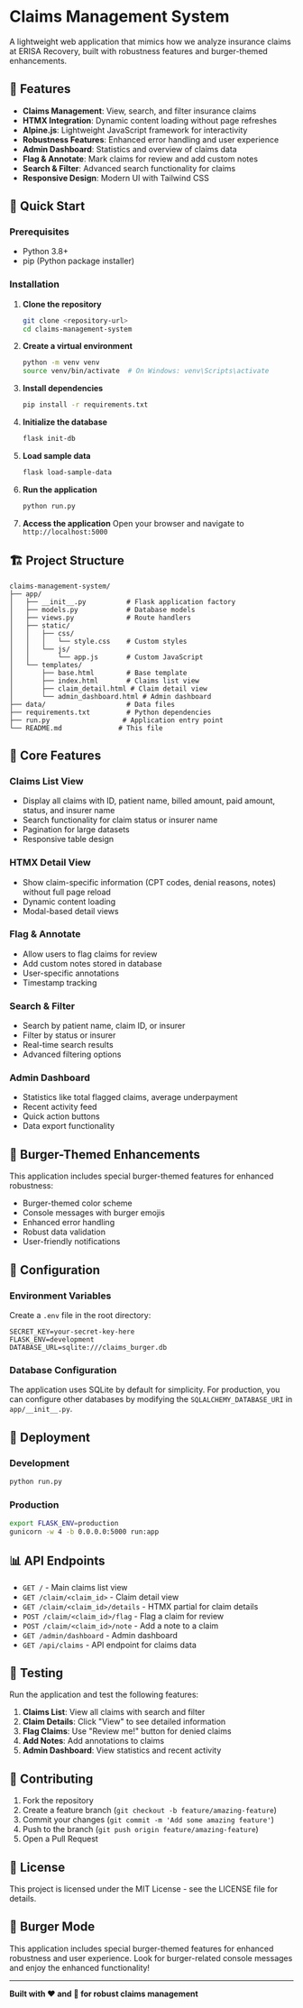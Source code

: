 # Claims Management System

A lightweight web application that mimics how we analyze insurance claims at ERISA Recovery, built with robustness features and burger-themed enhancements.

## 🍔 Features

- **Claims Management**: View, search, and filter insurance claims
- **HTMX Integration**: Dynamic content loading without page refreshes
- **Alpine.js**: Lightweight JavaScript framework for interactivity
- **Robustness Features**: Enhanced error handling and user experience
- **Admin Dashboard**: Statistics and overview of claims data
- **Flag & Annotate**: Mark claims for review and add custom notes
- **Search & Filter**: Advanced search functionality for claims
- **Responsive Design**: Modern UI with Tailwind CSS

## 🚀 Quick Start

### Prerequisites

- Python 3.8+
- pip (Python package installer)

### Installation

1. **Clone the repository**
   ```bash
   git clone <repository-url>
   cd claims-management-system
   ```

2. **Create a virtual environment**
   ```bash
   python -m venv venv
   source venv/bin/activate  # On Windows: venv\Scripts\activate
   ```

3. **Install dependencies**
   ```bash
   pip install -r requirements.txt
   ```

4. **Initialize the database**
   ```bash
   flask init-db
   ```

5. **Load sample data**
   ```bash
   flask load-sample-data
   ```

6. **Run the application**
   ```bash
   python run.py
   ```

7. **Access the application**
   Open your browser and navigate to `http://localhost:5000`

## 🏗️ Project Structure

```
claims-management-system/
├── app/
│   ├── __init__.py          # Flask application factory
│   ├── models.py            # Database models
│   ├── views.py             # Route handlers
│   ├── static/
│   │   ├── css/
│   │   │   └── style.css    # Custom styles
│   │   └── js/
│   │       └── app.js       # Custom JavaScript
│   └── templates/
│       ├── base.html        # Base template
│       ├── index.html       # Claims list view
│       ├── claim_detail.html # Claim detail view
│       └── admin_dashboard.html # Admin dashboard
├── data/                    # Data files
├── requirements.txt         # Python dependencies
├── run.py                  # Application entry point
└── README.md              # This file
```

## 🎯 Core Features

### Claims List View
- Display all claims with ID, patient name, billed amount, paid amount, status, and insurer name
- Search functionality for claim status or insurer name
- Pagination for large datasets
- Responsive table design

### HTMX Detail View
- Show claim-specific information (CPT codes, denial reasons, notes) without full page reload
- Dynamic content loading
- Modal-based detail views

### Flag & Annotate
- Allow users to flag claims for review
- Add custom notes stored in database
- User-specific annotations
- Timestamp tracking

### Search & Filter
- Search by patient name, claim ID, or insurer
- Filter by status or insurer
- Real-time search results
- Advanced filtering options

### Admin Dashboard
- Statistics like total flagged claims, average underpayment
- Recent activity feed
- Quick action buttons
- Data export functionality

## 🍔 Burger-Themed Enhancements

This application includes special burger-themed features for enhanced robustness:

- Burger-themed color scheme
- Console messages with burger emojis
- Enhanced error handling
- Robust data validation
- User-friendly notifications

## 🔧 Configuration

### Environment Variables

Create a `.env` file in the root directory:

```env
SECRET_KEY=your-secret-key-here
FLASK_ENV=development
DATABASE_URL=sqlite:///claims_burger.db
```

### Database Configuration

The application uses SQLite by default for simplicity. For production, you can configure other databases by modifying the `SQLALCHEMY_DATABASE_URI` in `app/__init__.py`.

## 🚀 Deployment

### Development
```bash
python run.py
```

### Production
```bash
export FLASK_ENV=production
gunicorn -w 4 -b 0.0.0.0:5000 run:app
```

## 📊 API Endpoints

- `GET /` - Main claims list view
- `GET /claim/<claim_id>` - Claim detail view
- `GET /claim/<claim_id>/details` - HTMX partial for claim details
- `POST /claim/<claim_id>/flag` - Flag a claim for review
- `POST /claim/<claim_id>/note` - Add a note to a claim
- `GET /admin/dashboard` - Admin dashboard
- `GET /api/claims` - API endpoint for claims data

## 🧪 Testing

Run the application and test the following features:

1. **Claims List**: View all claims with search and filter
2. **Claim Details**: Click "View" to see detailed information
3. **Flag Claims**: Use "Review me!" button for denied claims
4. **Add Notes**: Add annotations to claims
5. **Admin Dashboard**: View statistics and recent activity

## 🤝 Contributing

1. Fork the repository
2. Create a feature branch (`git checkout -b feature/amazing-feature`)
3. Commit your changes (`git commit -m 'Add some amazing feature'`)
4. Push to the branch (`git push origin feature/amazing-feature`)
5. Open a Pull Request

## 📝 License

This project is licensed under the MIT License - see the LICENSE file for details.

## 🍔 Burger Mode

This application includes special burger-themed features for enhanced robustness and user experience. Look for burger-related console messages and enjoy the enhanced functionality!

---

**Built with ❤️ and 🍔 for robust claims management**
